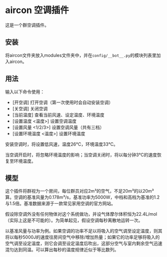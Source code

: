 # aircon 空调插件

这是一个群空调插件。

## 安装

将aircon文件夹放入modules文件夹中，并在```config/__bot__.py```的模块列表里加入aircon。

## 用法

输入以下命令使用：

- [开空调] 打开空调（第一次使用时会自动安装空调）
- [关空调] 关闭空调
- [当前温度] 查看当前风速、设定温度、环境温度
- [设置温度 <温度>] 设置空调温度
- [设置风量 <1/2/3>] 设置空调风量（共有三档）
- [设置环境温度 <温度>] 设置环境温度

安装空调时，将设置低风速，温度26°C，环境温度33°C。

当空调开启时，将忽略环境温度的影响；当空调关闭时，将以每分钟3°C的速度恢复至环境温度。

## 模型

这个插件将群视为一个房间，每位群员对应2m³的空气，不足20m³的以20m³算。空调的基准风量为0.178m³/s，基准功率为5000W，中档和高档为基准的1.2与1.5倍。基准数据来源于一款常见家用空调的官方网站。

假设除空调外没有任何物体对这个系统做功，并设气体摩尔体积恒为22.4L/mol（实际上这是不可能的）。为简单起见，假设空调每秒离散地运转一次。

以基准风量与功率为例。如果空调的功率不足以将吸入的空气调至设定温度，则其将以每秒5000J的速度往房间空气中移除/增加热量；如果它的功率足够将吸入的空气调至设定温度，则它会调至设定温度后吹出，这部分空气与室内剩余空气迅速混匀达到同温。可以算出每秒的温度规律近似于等比数列。
